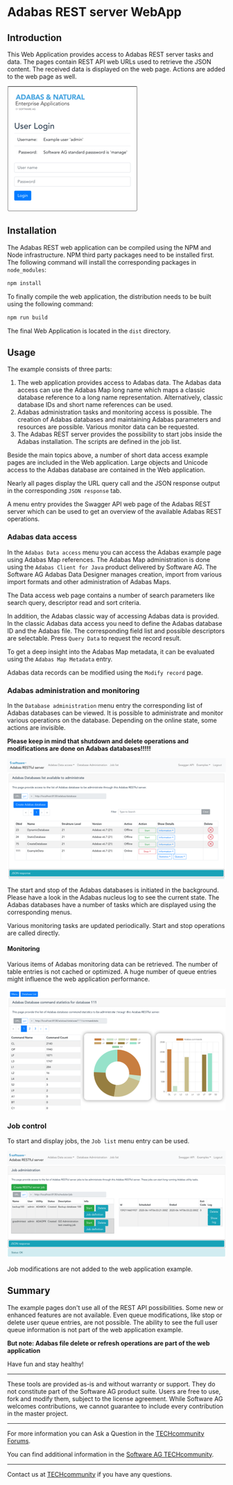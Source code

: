 # Adabas REST server WebApp

## Introduction

This Web Application provides access to Adabas REST server tasks and data.
The pages contain REST API web URLs used to retrieve the JSON content. The received data is displayed on the web page. Actions are added to the web page as well.

![Login screen](image/login_screen.png)

## Installation

The Adabas REST web application can be compiled using the NPM and Node infrastructure. NPM third party packages need to be installed first. The following command will install the corresponding packages in `node_modules`:

```sh
npm install
```

To finally compile the web application, the distribution needs to be built using the following command:

```sh
npm run build
```

The final Web Application is located in the `dist` directory.

## Usage

The example consists of three parts:

1. The web application provides access to Adabas data. The Adabas data access can use the Adabas Map long name which maps a classic database reference to a long name representation. Alternatively, classic database IDs and short name references can be used.
2. Adabas administration tasks and monitoring access is possible. The creation of Adabas databases and maintaining Adabas parameters and resources are possible. Various monitor data can be requested.
3. The Adabas REST server provides the possibility to start jobs inside the Adabas installation. The scripts are defined in the job list.

Beside the main topics above, a number of short data access example pages are included in the Web application. Large objects and Unicode access to the Adabas database are contained in the Web application.

Nearly all pages display the URL query call and the JSON response output in the corresponding `JSON response` tab.

A menu entry provides the Swagger API web page of the Adabas REST server which can be used to get an overview of the available Adabas REST operations.

### Adabas data access

In the `Adabas Data access` menu you can access the Adabas example page using Adabas Map references. The Adabas Map administration is done using the `Adabas Client for Java` product delivered by Software AG. The Software AG Adabas Data Designer manages creation, import from various import formats and other administration of Adabas Maps.

The Data access web page contains a number of search parameters like search query, descriptor read and sort criteria.

In addition, the Adabas classic way of accessing Adabas data is provided. In the classic Adabas data access you need to define the Adabas database ID and the Adabas file. The corresponding field list and possible descriptors are selectable. Press `Query Data` to request the record result.

To get a deep insight into the Adabas Map metadata, it can be evaluated using the `Adabas Map Metadata` entry.

Adabas data records can be modified using the `Modify record` page.

### Adabas administration and monitoring

In the `Database administration` menu entry the corresponding list of Adabas databases can be viewed. It is possible to administrate and monitor various operations on the database. Depending on the online state, some actions are invisible.

**Please keep in mind that shutdown and delete operations and modifications are done on Adabas databases!!!!!**

![Database list](image/databases_list.png)

The start and stop of the Adabas databases is initiated in the background. Please have a look in the Adabas nucleus log to see the current state. The Adabas databases have a number of tasks which are displayed using the corresponding menus.

Various monitoring tasks are updated periodically. Start and stop operations are called directly.

#### Monitoring

Various items of Adabas monitoring data can be retrieved. The number of table entries is not cached or optimized. A huge number of queue entries might influence the web application performance.

![Command statistics](image/command_stats.png)


### Job control

To start and display jobs, the `Job list` menu entry can be used.

![Job control](image/job_control.png)

Job modifications are not added to the web application example.

## Summary

The example pages don't use all of the REST API possibilities. Some new or enhanced features are not available. Even queue modifications, like stop or delete user queue entries, are not possible. The ability to see the full user queue information is not part of the web application example.

**But note: Adabas file delete or refresh operations are part of the web application**

Have fun and stay healthy!

______________________
These tools are provided as-is and without warranty or support. They do not constitute part of the Software AG product suite. Users are free to use, fork and modify them, subject to the license agreement. While Software AG welcomes contributions, we cannot guarantee to include every contribution in the master project.
______________
For more information you can Ask a Question in the [TECHcommunity Forums](https://tech.forums.softwareag.com/tag/adabas).

You can find additional information in the [Software AG TECHcommunity](http://techcommunity.softwareag.com/home/-/product/name/adabas).
______________
Contact us at [TECHcommunity](mailto:technologycommunity@softwareag.com?subject=Github/SoftwareAG) if you have any questions.
